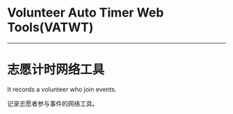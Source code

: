 # Volunteer Auto Timer Web Tools(VATWT)
---
# 志愿计时网络工具

It records a volunteer who join events.

记录志愿者参与事件的网络工具。
